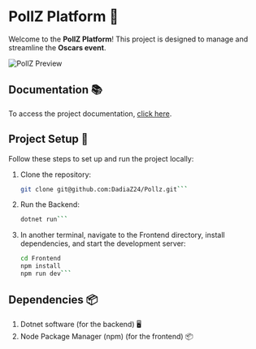 # PollZ Platform 🎉

Welcome to the **PollZ Platform**! This project is designed to manage and streamline the **Oscars event**.

![PollZ Preview](https://i.imgur.com/bGkysdC.png)

## Documentation 📚

To access the project documentation, [click here](https://dadiaz24.github.io/Pollz/).

## Project Setup 🚀

Follow these steps to set up and run the project locally:

1. Clone the repository:
   ```bash
   git clone git@github.com:DadiaZ24/Pollz.git```
2. Run the Backend:
   ```bash
   dotnet run```
3. In another terminal, navigate to the Frontend directory, install dependencies, and start the development server:
   ```bash
   cd Frontend
   npm install
   npm run dev```

## Dependencies 📦

1. Dotnet software (for the backend) 🖥️
2. Node Package Manager (npm) (for the frontend) 📦
